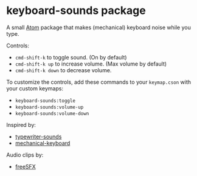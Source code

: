 # keyboard-sounds package

A small [Atom](https://atom.io) package that makes (mechanical) keyboard noise while you type.

Controls:

- `cmd-shift-k` to toggle sound. (On by default)
- `cmd-shift-k up` to increase volume. (Max volume by default)
- `cmd-shift-k down` to decrease volume.

To customize the controls, add these commands to your `keymap.cson` with your custom keymaps:

- `keyboard-sounds:toggle`
- `keyboard-sounds:volume-up`
- `keyboard-sounds:volume-down`

Inspired by:
* [typewriter-sounds](https://github.com/surdu/typewriter-sounds)
* [mechanical-keyboard](https://github.com/remanc/mechanical-keyboard)

Audio clips by:
* [freeSFX](http://www.freesfx.co.uk)
